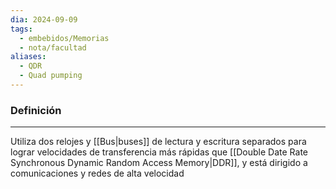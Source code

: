 ```yaml
---
dia: 2024-09-09
tags:
  - embebidos/Memorias
  - nota/facultad
aliases:
  - QDR
  - Quad pumping
---
```

### Definición
---
Utiliza dos relojes y [[Bus|buses]] de lectura y escritura separados para lograr velocidades de transferencia más rápidas que [[Double Date Rate Synchronous Dynamic Random Access Memory|DDR]], y está dirigido a comunicaciones y redes de alta velocidad